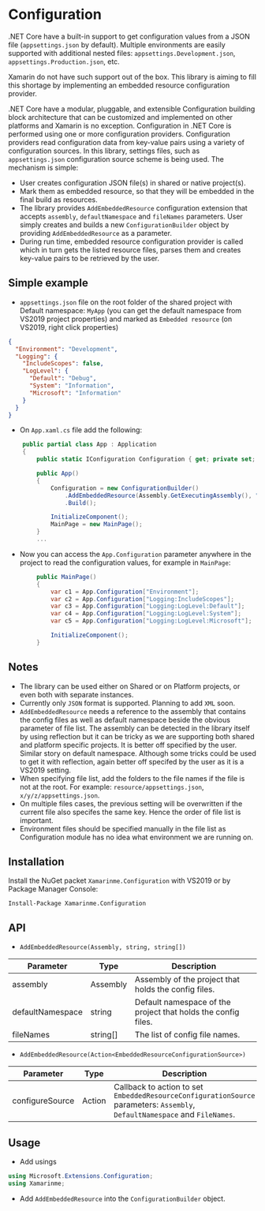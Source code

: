 # Configuration
.NET Core have a built-in support to get configuration values from a JSON file (`appsettings.json` by default). Multiple environments are easily supported with additional nested files: `appsettings.Development.json`, `appsettings.Production.json`, etc.

Xamarin do not have such support out of the box. This library is aiming to fill this shortage by implementing an embedded resource configuration provider.

.NET Core have a modular, pluggable, and extensible Configuration building block architecture that can be customized and implemented on other platforms and Xamarin is no exception. Configuration in .NET Core is performed using one or more configuration providers. Configuration providers read configuration data from key-value pairs using a variety of configuration sources. In this library, settings files, such as `appsettings.json` configuration source scheme is being used. The mechanism is simple:
* User creates configuration JSON file(s) in shared or native project(s).
* Mark them as embedded resource, so that they will be embedded in the final build as resources.
* The library provides `AddEmbeddedResource` configuration extension that accepts `assembly`, `defaultNamespace` and `fileNames` parameters. User simply creates and builds a new `ConfigurationBuilder` object by providing `AddEmbeddedResource` as a parameter.
* During run time, embedded resource configuration provider is called which in turn gets the listed resource files, parses them and creates key-value pairs to be retrieved by the user.

## Simple example
* `appsettings.json` file on the root folder of the shared project with Default namespace: `MyApp` (you can get the default namespace from VS2019 project properties) and marked as `Embedded resource` (on VS2019, right click properties)
``` json
{
  "Environment": "Development",
  "Logging": {
    "IncludeScopes": false,
    "LogLevel": {
      "Default": "Debug",
      "System": "Information",
      "Microsoft": "Information"
    }
  }
}
```
* On `App.xaml.cs` file add the following:
```cs
    public partial class App : Application
    {
        public static IConfiguration Configuration { get; private set; }

        public App()
        {
            Configuration = new ConfigurationBuilder()
                .AddEmbeddedResource(Assembly.GetExecutingAssembly(), "MyApp", new string[] { "appsettings.json" })
                .Build();

            InitializeComponent();
            MainPage = new MainPage();
        }
        ...
```
* Now you can access the `App.Configuration` parameter anywhere in the project to read the configuration values, for example in `MainPage`:
```cs
        public MainPage()
        {
            var c1 = App.Configuration["Environment"];                  // "Development"
            var c2 = App.Configuration["Logging:IncludeScopes"];        // false
            var c3 = App.Configuration["Logging:LogLevel:Default"];     // "Debug"
            var c4 = App.Configuration["Logging:LogLevel:System"];      // "Information"
            var c5 = App.Configuration["Logging:LogLevel:Microsoft"];   // "Information"

            InitializeComponent();
        }
```

## Notes
* The library can be used either on Shared or on Platform projects, or even both with separate instances.
* Currently only `JSON` format is supported. Planning to add `XML` soon.
* `AddEmbeddedResource` needs a reference to the assembly that contains the config files as well as default namespace beside the obvious parameter of file list. The assembly can be detected in the library itself by using reflection but it can be tricky as we are supporting both shared and platform specific projects. It is better off specified by the user. Similar story on default namespace. Although some tricks could be used to get it with reflection, again better off specifed by the user as it is a VS2019 setting.
* When specifying file list, add the folders to the file names if the file is not at the root. For example:
`resource/appsettings.json`, `x/y/z/appsettings.json`.
* On multiple files cases, the previous setting will be overwritten if the current file also specifes the same key. Hence the order of file list is important.
* Environment files should be specified manually in the file list as Configuration module has no idea what environment we are running on. 

## Installation
Install the NuGet packet `Xamarinme.Configuration` with VS2019 or by Package Manager Console:

`Install-Package Xamarinme.Configuration`

## API
* `AddEmbeddedResource(Assembly, string, string[])` 

Parameter | Type | Description
--- | --- | ---
assembly | Assembly | Assembly of the project that holds the config files.
defaultNamespace | string | Default namespace of the project that holds the config files.
fileNames | string[] | The list of config file names.
* `AddEmbeddedResource(Action<EmbeddedResourceConfigurationSource>)` 

Parameter | Type | Description
--- | --- | ---
configureSource | Action<EmbeddedResourceConfigurationSource> | Callback to action to set `EmbeddedResourceConfigurationSource` parameters: `Assembly`, `DefaultNamespace` and `FileNames`.


## Usage
* Add usings 
```cs
using Microsoft.Extensions.Configuration;
using Xamarinme;
```

* Add `AddEmbeddedResource` into the `ConfigurationBuilder` object.







